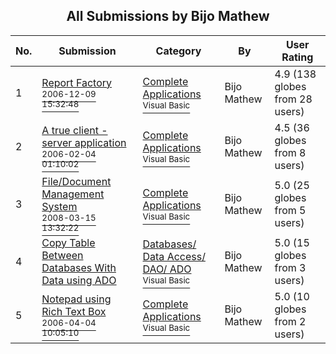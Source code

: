 ﻿<div align="center">

## All Submissions by Bijo Mathew

</div>

No.  | Submission | Category | By   | User Rating
---- | ---------- | -------- | ---- | -----------
1 | [Report Factory<br /><sup>2006-12-09 15:32:48</sup>](https://github.com/Planet-Source-Code/bijo-mathew-report-factory__1-66632) | [Complete Applications<br /><sup>Visual Basic</sup>](../ByCategory/complete-applications__1-27.md) | Bijo Mathew | 4.9 (138 globes from 28 users)
2 | [A true client \- server application<br /><sup>2006-02-04 01:10:02</sup>](https://github.com/Planet-Source-Code/bijo-mathew-a-true-client-server-application__1-64013) | [Complete Applications<br /><sup>Visual Basic</sup>](../ByCategory/complete-applications__1-27.md) | Bijo Mathew | 4.5 (36 globes from 8 users)
3 | [File/Document Management System<br /><sup>2008-03-15 13:32:22</sup>](https://github.com/Planet-Source-Code/bijo-mathew-file-document-management-system__1-70333) | [Complete Applications<br /><sup>Visual Basic</sup>](../ByCategory/complete-applications__1-27.md) | Bijo Mathew | 5.0 (25 globes from 5 users)
4 | [Copy Table Between Databases With Data using ADO<br />](https://github.com/Planet-Source-Code/bijo-mathew-copy-table-between-databases-with-data-using-ado__1-64155) | [Databases/ Data Access/ DAO/ ADO<br /><sup>Visual Basic</sup>](../ByCategory/databases-data-access-dao-ado__1-6.md) | Bijo Mathew | 5.0 (15 globes from 3 users)
5 | [Notepad using Rich Text Box<br /><sup>2006-04-04 10:05:10</sup>](https://github.com/Planet-Source-Code/bijo-mathew-notepad-using-rich-text-box__1-64906) | [Complete Applications<br /><sup>Visual Basic</sup>](../ByCategory/complete-applications__1-27.md) | Bijo Mathew | 5.0 (10 globes from 2 users)
